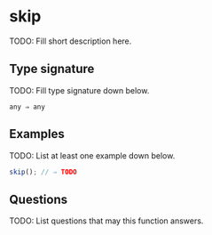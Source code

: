# skip

TODO: Fill short description here.

## Type signature

TODO: Fill type signature down below.

```
any ⇒ any
```

## Examples

TODO: List at least one example down below.

```javascript
skip(); // ⇒ TODO
```

## Questions

TODO: List questions that may this function answers.
